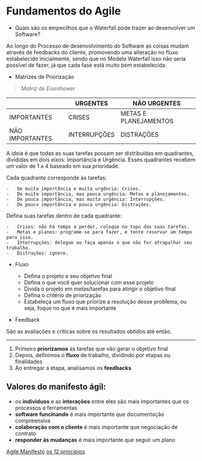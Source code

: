 # Fundamentos do Agile

- Quais são os empecilhos que o Waterfall pode trazer ao desenvolver um Software?

Ao longo do Processo de desenvolvimento do Software as coisas mudam através de feedbacks do cliente, promovendo uma alteração no fluxo estabelecido inicialmente, sendo que no Modelo Waterfall isso não seria possível de fazer, já que cada fase está muito bem estabelecida.

- Matrizes de Priorização

> *Matriz de Eisenhower*

|                |URGENTES                       |NÃO URGENTES                 |
|----------------|-------------------------------|-----------------------------|
|IMPORTANTES     |CRISES                         |METAS E PLANEJAMENTOS        |
|NÃO IMPORTANTES |INTERRUPÇÕES                   |DISTRAÇÕES                   |

A ideia é que todas as suas tarefas possam ser distribuídas em quadrantes, divididas em dois eixos: Importância e Urgência. Esses quadrantes recebem um valor de 1 a 4 baseado em sua prioridade.

Cada quadrante corresponde às tarefas:

	-   De muita importância e muita urgência: Crises.
	-   De muita importância, mas pouca urgência: Metas e planejamentos.
	-   De pouca importância, mas muita urgência: Interrupções.
	-   De pouco importância e pouca urgência: Distrações.

Defina suas tarefas dentro de cada quadrante:

	-   Crises: não há tempo a perder, coloque no topo das suas tarefas.
	-   Metas e planos: programe-se para fazer, e tente reservar um tempo para isso.
	-   Interrupções: delegue ou faça apenas o que não for atrapalhar seu trabalho.
	-   Distrações: ignore.

- Fluxo
	- Defina o projeto e seu objetivo final
	- Defina o que você quer solucionar com esse projeto
	- Divida o projeto em metas/tarefas para atingir o objetivo final
	- Defina o critério de priorização
	- Estabeleça um fluxo que priorize a resolução desse problema, ou seja, foque no que é mais importante

- Feedback

São as avaliações e críticas sobre os resultados obtidos até então.

---
1. Primeiro **priorizamos** as tarefas que vão gerar o objetivo final
2. Depois, definimos o **fluxo** de trabalho, dividindo por etapas ou finalidades
3. Ao entregar a etapa, analisamos os **feedbacks**

## Valores do manifesto ágil:

 - os **individuos** e as **interações** entre eles são mais importantes que os processos e ferramentas
 - **software funcinando** é mais importante que documentação compreensiva
 - **colaboração com o cliente** é mais importante que negociação de contrato
 - **responder às mudanças** é mais importante que seguir um plano

[Agile Manifesto](http://agilemanifesto.org/iso/ptbr/manifesto.html)
[os 12 princípios](http://agilemanifesto.org/iso/ptbr/principles.html)


